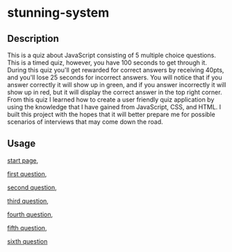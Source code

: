 # stunning-system

## Description

This is a quiz about JavaScript consisting of 5 multiple choice questions. This is a timed quiz, however, you have 100 seconds to get through it. During this quiz you'll get rewarded for correct answers by receiving 40pts, and you'll lose 25 seconds for incorrect answers. You will notice that if you answer correctly it will show up in green, and if you answer incorrectly it will show up in red, but it will display the correct answer in the top right corner. From this quiz I learned how to create a user friendly quiz application by using the knowledge that I have gained from JavaScript, CSS, and HTML. I built this project with the hopes that it will better prepare me for possible scenarios of interviews that may come down the road. 

## Usage

[start page](assets/images/1.png),

[first question](assets/images/2.png),

[second question](assets/images/3.png),

[third question](assets/images/4.png),

[fourth question](assets/images/5.png),

[fifth question](assets/images/6.png),

[sixth question](assets/images/7.png)

